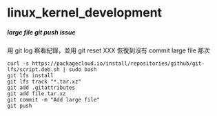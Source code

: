 # linux_kernel_development

##### large file git push issue

用 git log 察看紀錄，並用 git reset XXX 恢復到沒有 commit large file 那次

```
curl -s https://packagecloud.io/install/repositories/github/git-lfs/script.deb.sh | sudo bash
git lfs install
git lfs track "*.tar.xz"
git add .gitattributes
git add file.tar.xz
git commit -m "Add large file"
git push
```
